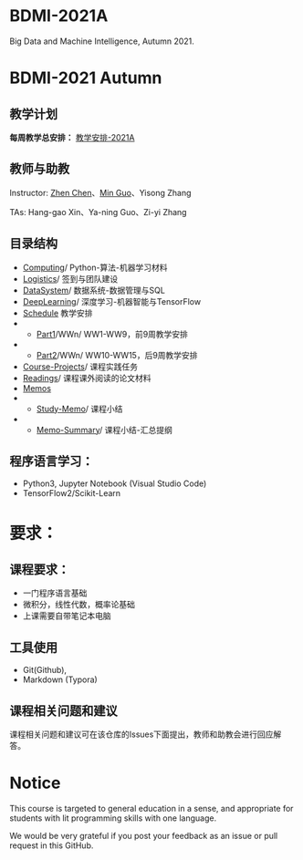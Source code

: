 # BDMI-2021A
Big Data and Machine Intelligence, Autumn 2021.

# BDMI-2021 Autumn
## 教学计划 
**每周教学总安排：**  [教学安排-2021A](Schedule/Schedule-2021A.md)

## 教师与助教
Instructor: [Zhen Chen](http://www.icenter.tsinghua.edu.cn/info/1060/1298.htm)、[Min Guo](https://github.com/guo-m13)、Yisong Zhang

TAs: Hang-gao Xin、Ya-ning Guo、Zi-yi Zhang

## 目录结构
- [Computing](Computing)/ Python-算法-机器学习材料 
- [Logistics](Logistics)/ 签到与团队建设
- [DataSystem](DataSystem)/ 数据系统-数据管理与SQL
- [DeepLearning](DeepLearning)/ 深度学习-机器智能与TensorFlow
- [Schedule](Schedule) 教学安排
- - [Part1](Schedule/Part1)/WWn/  WW1-WW9，前9周教学安排
- - [Part2](Schedule/Part2)/WWn/ WW10-WW15，后9周教学安排
- [Course-Projects](Course-Projects)/ 课程实践任务
- [Readings](Readings)/ 课程课外阅读的论文材料
- [Memos](Memos)
- - [Study-Memo](Study-Memo)/ 课程小结
- - [Memo-Summary](Memo-Summary)/ 课程小结-汇总提纲

## 程序语言学习：
- Python3, Jupyter Notebook (Visual Studio Code)
- TensorFlow2/Scikit-Learn

# 要求：
## 课程要求：
- 一门程序语言基础
- 微积分，线性代数，概率论基础
- 上课需要自带笔记本电脑

## 工具使用
- Git(Github), 
- Markdown (Typora)

## 课程相关问题和建议
课程相关问题和建议可在该仓库的Issues下面提出，教师和助教会进行回应解答。


# Notice
This course is targeted to general education in a sense, and appropriate for students with lit programming skills with one language.

We would be very grateful if you post your feedback as an issue or pull request in this GitHub.
